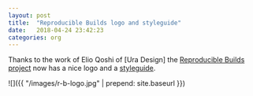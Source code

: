 ```yaml
---
layout: post
title:  "Reproducible Builds logo and styleguide"
date:   2018-04-24 23:42:23
categories: org
---
```


Thanks to the work of Elio Qoshi of [Ura Design] the [Reproducible Builds project](https://reproducible-builds.org) now has a nice logo and a [styleguide](https://reproducible-builds.org/style).

![]({{ "/images/r-b-logo.jpg" | prepend: site.baseurl }})

